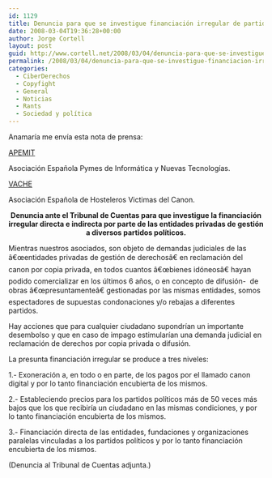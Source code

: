 ```yaml
---
id: 1129
title: Denuncia para que se investigue financiación irregular de partidos por parte de entidades de gestión
date: 2008-03-04T19:36:28+00:00
author: Jorge Cortell
layout: post
guid: http://www.cortell.net/2008/03/04/denuncia-para-que-se-investigue-financiacion-irregular-de-partidos-por-parte-de-entidades-de-gestion/
permalink: /2008/03/04/denuncia-para-que-se-investigue-financiacion-irregular-de-partidos-por-parte-de-entidades-de-gestion/
categories:
  - CiberDerechos
  - Copyfight
  - General
  - Noticias
  - Rants
  - Sociedad y polí­tica
---
```

Anamarí­a me enví­a esta nota de prensa:

<a target="_blank" title="apemit" href="http://www.apemit.org">APEMIT</a>
  
Asociación Española Pymes de Informática y Nuevas Tecnologí­as.

<a target="_blank" title="VACHE" href="http://www.asociacionvache.com">VACHE</a>
  
Asociación Española de Hosteleros Victimas del Canon.

<div align="center">
  <strong>Denuncia ante el Tribunal de Cuentas para que investigue la financiación irregular directa e indirecta por parte de las entidades privadas de gestión a diversos partidos polí­ticos.</strong>
</div>

Mientras nuestros asociados, son objeto de demandas judiciales de las â€œentidades privadas de gestión de derechosâ€ en reclamación del canon por copia privada, en todos cuantos â€œbienes idóneosâ€ hayan podido comercializar en los últimos 6 años, o en concepto de difusión-  de obras â€œpresuntamenteâ€ gestionadas por las mismas entidades, somos espectadores de supuestas condonaciones y/o rebajas a diferentes partidos.

Hay acciones que para cualquier ciudadano supondrí­an un importante desembolso y que en caso de impago estimularí­an una demanda judicial en reclamación de derechos por copia privada o difusión.

La presunta financiación irregular se produce a tres niveles:

1.- Exoneración a, en todo o en parte, de los pagos por el llamado canon digital y por lo tanto financiación encubierta de los mismos.
  
2.- Estableciendo precios para los partidos polí­ticos más de 50 veces más bajos que los que recibirí­a un ciudadano en las mismas condiciones, y por lo tanto financiación encubierta de los mismos.
  
3.- Financiación directa de las entidades, fundaciones y organizaciones paralelas vinculadas a los partidos polí­ticos y por lo tanto financiación encubierta de los mismos.

(Denuncia al Tribunal de Cuentas adjunta.)